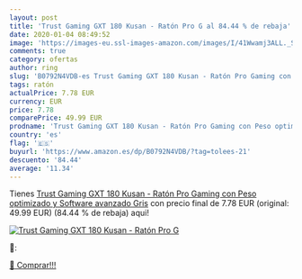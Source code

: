 ```yaml
---
layout: post
title: 'Trust Gaming GXT 180 Kusan - Ratón Pro G al 84.44 % de rebaja'
date: 2020-01-04 08:49:52
image: 'https://images-eu.ssl-images-amazon.com/images/I/41Wwamj3ALL._SL200_.jpg'
comments: true
category: ofertas
author: ring
slug: 'B0792N4VDB-es Trust Gaming GXT 180 Kusan - Ratón Pro Gaming con Peso...'
tags: ratón
actualPrice: 7.78 EUR
currency: EUR
price: 7.78
comparePrice: 49.99 EUR
prodname: 'Trust Gaming GXT 180 Kusan - Ratón Pro Gaming con Peso optimizado y Software avanzado  Gris'
country: 'es'
flag: '🇪🇸'
buyurl: 'https://www.amazon.es/dp/B0792N4VDB/?tag=tolees-21'
descuento: '84.44'
average: '11.34'
---
```


Tienes [Trust Gaming GXT 180 Kusan - Ratón Pro Gaming con Peso optimizado y Software avanzado  Gris](https://www.amazon.es/dp/B0792N4VDB/?tag=tolees-21) con precio final de  7.78 EUR (original: 49.99 EUR) (84.44 %  de rebaja) aqui!

[![Trust Gaming GXT 180 Kusan - Ratón Pro G](https://images-eu.ssl-images-amazon.com/images/I/41Wwamj3ALL._SL200_.jpg)](https://www.amazon.es/dp/B0792N4VDB/?tag=tolees-21)

🔎:


[🛒 Comprar!!!](https://www.amazon.es/dp/B0792N4VDB/?tag=tolees-21)
